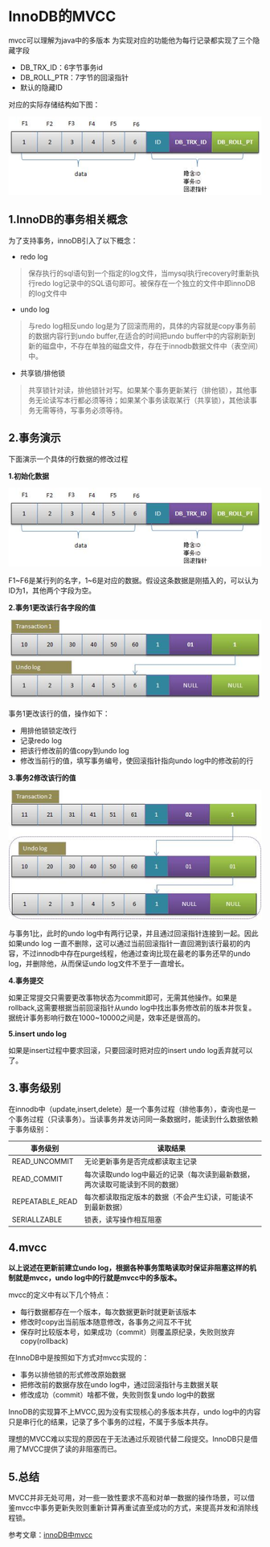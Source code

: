 # InnoDB的MVCC
mvcc可以理解为java中的多版本
为实现对应的功能他为每行记录都实现了三个隐藏字段

* DB_TRX_ID：6字节事务id
* DB_ROLL_PTR：7字节的回滚指针
* 默认的隐藏ID

对应的实际存储结构如下图：

![](./source/mvcc_001.gif)

## 1.InnoDB的事务相关概念
为了支持事务，innoDB引入了以下概念：

* redo log
> 保存执行的sql语句到一个指定的log文件，当mysql执行recovery时重新执行redo log记录中的SQL语句即可。被保存在一个独立的文件中即innoDB的log文件中

* undo log
> 与redo log相反undo log是为了回滚而用的，具体的内容就是copy事务前的数据内容行到undo buffer,在适合的时间把undo buffer中的内容刷新到新的磁盘中，不存在单独的磁盘文件，存在于innodb数据文件中（表空间）中。

* 共享锁/排他锁
> 共享锁针对读，排他锁针对写。如果某个事务更新某行（排他锁），其他事务无论读写本行都必须等待；如果某个事务读取某行（共享锁），其他读事务无需等待，写事务必须等待。

## 2.事务演示

下面演示一个具体的行数据的修改过程

**1.初始化数据**

![](./source/mvcc_001.gif)

F1~F6是某行列的名字，1~6是对应的数据。假设这条数据是刚插入的，可以认为ID为1，其他两个字段为空。

**2.事务1更改该行各字段的值**

![](./source/mvcc_002.gif)

事务1更改该行的值，操作如下：

* 用排他锁锁定改行
* 记录redo log
* 把该行修改前的值copy到undo log
* 修改当前行的值，填写事务编号，使回滚指针指向undo log中的修改前的行

**3.事务2修改该行的值**

![](./source/mvcc_003.gif)

与事务1比，此时的undo log中有两行记录，并且通过回滚指针连接到一起。因此如果undo log 一直不删除，这可以通过当前回滚指针一直回溯到该行最初的内容，不过innodb中存在purge线程，他通过查询比现在最老的事务还早的undo log，并删除他，从而保证undo log文件不至于一直增长。

**4.事务提交**

如果正常提交只需要更改事物状态为commit即可，无需其他操作。如果是rollback,这需要根据当前回滚指针从undo log中找出事务修改前的版本并恢复。据统计事务影响行数在1000~10000之间是，效率还是很高的。

**5.insert undo log**

如果是insert过程中要求回滚，只要回滚时把对应的insert undo log丢弃就可以了。

## 3.事务级别

在innodb中（update,insert,delete）是一个事务过程（排他事务），查询也是一个事务过程（只读事务）。当读事务并发访问同一条数据时，能读到什么数据依赖于事务级别：

事务级别|读取结果
-|-
READ_UNCOMMIT|无论更新事务是否完成都读取主记录
READ_COMMIT|每次读取undo log中最近的记录（每次读到最新数据，两次读取可能读到不同的数据）
REPEATABLE_READ|每次都读取指定版本的数据（不会产生幻读，可能读不到最新数据）
SERIALLZABLE|锁表，读写操作相互阻塞

## 4.mvcc

**以上说述在更新前建立undo log，根据各种事务策略读取时保证非阻塞这样的机制就是mvcc，undo log中的行就是mvcc中的多版本。** 

mvcc的定义中有以下几个特点：

* 每行数据都存在一个版本，每次数据更新时就更新该版本
* 修改时copy出当前版本随意修改，各事务之间互不干扰
* 保存时比较版本号，如果成功（commit）则覆盖原纪录，失败则放弃copy(rollback)

在InnoDB中是按照如下方式对mvcc实现的：

* 事务以排他锁的形式修改原始数据
* 把修改前的数据存放在undo log中，通过回滚指针与主数据关联
* 修改成功（commit）啥都不做，失败则恢复undo log中的数据

InnoDB的实现算不上MVCC,因为没有实现核心的多版本共存，undo log中的内容只是串行化的结果，记录了多个事务的过程，不属于多版本共存。

理想的MVCC难以实现的原因在于无法通过乐观锁代替二段提交。InnoDB只是借用了MVCC提供了读的非阻塞而已。

## 5.总结

MVCC并非无处可用，对一些一致性要求不高和对单一数据的操作场景，可以借鉴mvcc中事务更新失败则重新计算再重试直至成功的方式，来提高并发和消除线程锁。


参考文章：[innoDB中mvcc](http://www.360doc.com/content/14/0821/09/12904276_403505950.shtml)